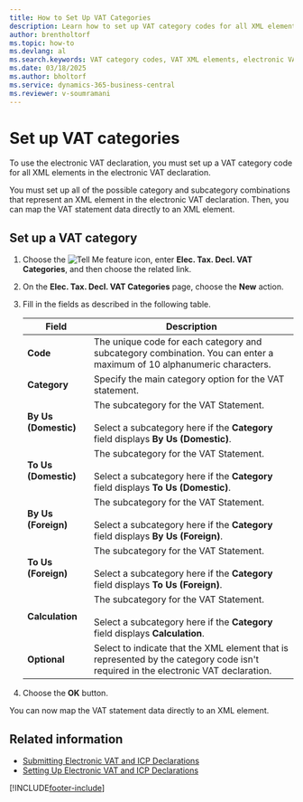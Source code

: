 ```yaml
---
title: How to Set Up VAT Categories
description: Learn how to set up VAT category codes for all XML elements required in the electronic VAT declaration.
author: brentholtorf
ms.topic: how-to
ms.devlang: al
ms.search.keywords: VAT category codes, VAT XML elements, electronic VAT declaration, Dutch version, Netherlands
ms.date: 03/18/2025
ms.author: bholtorf
ms.service: dynamics-365-business-central
ms.reviewer: v-soumramani
---
```


# Set up VAT categories

To use the electronic VAT declaration, you must set up a VAT category code for all XML elements in the electronic VAT declaration.  

You must set up all of the possible category and subcategory combinations that represent an XML element in the electronic VAT declaration. Then, you can map the VAT statement data directly to an XML element.  

## Set up a VAT category  

1. Choose the ![Tell Me feature](../../media/ui-search/search_small.png "Tell me what you want to do") icon, enter **Elec. Tax. Decl. VAT Categories**, and then choose the related link.  
1. On the **Elec. Tax. Decl. VAT Categories** page, choose the **New** action.  
1. Fill in the fields as described in the following table.  

    |Field|Description|  
    |---------------------------------|---------------------------------------|  
    |**Code**|The unique code for each category and subcategory combination. You can enter a maximum of 10 alphanumeric characters.|  
    |**Category**|Specify the main category option for the VAT statement.|  
    |**By Us (Domestic)**|The subcategory for the VAT Statement.<br><br/> Select a subcategory here if the **Category** field displays **By Us (Domestic)**.|  
    |**To Us (Domestic)**|The subcategory for the VAT Statement.<br><br/> Select a subcategory here if the **Category** field displays **To Us (Domestic)**.|  
    |**By Us (Foreign)**|The subcategory for the VAT Statement.<br><br/> Select a subcategory here if the **Category** field displays **By Us (Foreign)**.|  
    |**To Us (Foreign)**|The subcategory for the VAT Statement.<br><br/> Select a subcategory here if the **Category** field displays **To Us (Foreign)**.|  
    |**Calculation**|The subcategory for the VAT Statement.<br><br/> Select a subcategory here if the **Category** field displays **Calculation**.|  
    |**Optional**|Select to indicate that the XML element that is represented by the category code isn't required in the electronic VAT declaration.|  

1. Choose the **OK** button.  

You can now map the VAT statement data directly to an XML element.  

## Related information

- [Submitting Electronic VAT and ICP Declarations](electronic-vat-and-icp-declarations.md)  
- [Setting Up Electronic VAT and ICP Declarations](how-to-set-up-electronic-vat-and-icp-declarations.md)

[!INCLUDE[footer-include](../../includes/footer-banner.md)]

